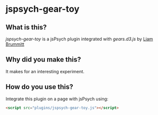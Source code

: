 # jspsych-gear-toy

## What is this?
_jspsych-gear-toy_ is a jsPsych plugin integrated with _gears.d3.js_ by [Liam Brummitt](https://github.com/liabru/gears-d3-js)

## Why did you make this?
It makes for an interesting experiment.

## How do you use this?
Integrate this plugin on a page with jsPsych using:
```HTML
<script src="plugins/jspsych-gear-toy.js"></script>
```
